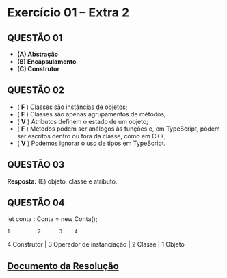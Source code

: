 # Exercício 01 – Extra 2

## QUESTÃO 01

- **(A) Abstração**
- **(B) Encapsulamento**
- **(C) Construtor**

## QUESTÃO 02

- ( **F** ) Classes são instâncias de objetos;
- ( **F** ) Classes são apenas agrupamentos de métodos;
- ( **V** ) Atributos definem o estado de um objeto;
- ( **F** ) Métodos podem ser análogos às funções e, em TypeScript, podem ser escritos dentro ou fora da classe, como em C++;
- ( **V** ) Podemos ignorar o uso de tipos em TypeScript.

## QUESTÃO 03

**Resposta:** (E) objeto, classe e atributo.

## QUESTÃO 04

  let conta : Conta = new Conta();
  
    1         2      3    4

4	Construtor |
3	Operador de instanciação |
2	Classe |
1	Objeto

## [Documento da Resolução](https://docs.google.com/document/d/1qmQxt9hGkboNcEmK78tJVvfmw0lZlOi-0Gn63Q0E1XI/edit?usp=sharing)
